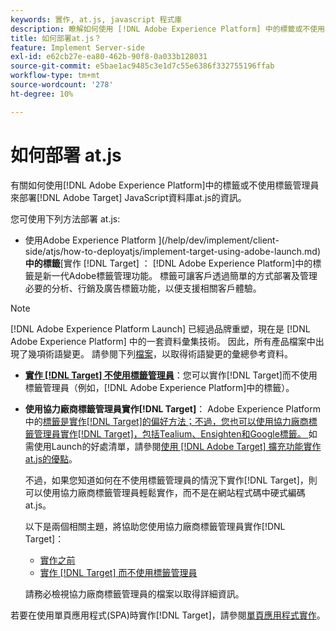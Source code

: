 ```yaml
---
keywords: 實作, at.js, javascript 程式庫
description: 瞭解如何使用 [!DNL Adobe Experience Platform] 中的標籤或不使用標籤管理員來部署 [!DNL Adobe Target]  at.js JavaScript資料庫。
title: 如何部署at.js？
feature: Implement Server-side
exl-id: e62cb27e-ea80-462b-90f8-0a033b128031
source-git-commit: e5bae1ac9485c3e1d7c55e6386f332755196ffab
workflow-type: tm+mt
source-wordcount: '278'
ht-degree: 10%

---
```


# 如何部署 at.js

有關如何使用[!DNL Adobe Experience Platform]中的標籤或不使用標籤管理員來部署[!DNL Adobe Target] JavaScript資料庫at.js的資訊。

您可使用下列方法部署 at.js:

* 使用Adobe Experience Platform ](/help/dev/implement/client-side/atjs/how-to-deployatjs/implement-target-using-adobe-launch.md)**中的標籤**[&#x200B;實作 [!DNL Target] ： [!DNL Adobe Experience Platform]中的標籤是新一代Adobe標籤管理功能。 標籤可讓客戶透過簡單的方式部署及管理必要的分析、行銷及廣告標籤功能，以便支援相關客戶體驗。

>[!NOTE]
>
> [!DNL Adobe Experience Platform Launch] 已經過品牌重塑，現在是 [!DNL Adobe Experience Platform] 中的一套資料彙集技術。 因此，所有產品檔案中出現了幾項術語變更。 請參閱下列[檔案](https://experienceleague.adobe.com/docs/experience-platform/tags/term-updates.html)，以取得術語變更的彙總參考資料。

* **[實作 [!DNL Target] 不使用標籤管理員](/help/dev/implement/client-side/atjs/how-to-deployatjs/implement-target-without-a-tag-manager.md)**：您可以實作[!DNL Target]而不使用標籤管理員（例如，[!DNL Adobe Experience Platform]中的標籤）。
* **使用協力廠商標籤管理員實作[!DNL Target]**： Adobe Experience Platform中的[標籤是實作[!DNL Target]的偏好方法；不過，您也可以使用協力廠商標籤管理員實作[!DNL Target]，包括Tealium、Ensighten和Google標籤。 ](/help/dev/implement/client-side/atjs/how-to-deployatjs/implement-target-using-adobe-launch.md)如需使用Launch的好處清單，請參閱[使用 [!DNL Adobe Target] 擴充功能實作at.js的優點](/help/dev/implement/client-side/atjs/how-to-deployatjs/implement-target-using-adobe-launch.md#advantages-of-implementing-atjs-using-the-target-extension)。

  不過，如果您知道如何在不使用標籤管理員的情況下實作[!DNL Target]，則可以使用協力廠商標籤管理員輕鬆實作，而不是在網站程式碼中硬式編碼at.js。

  以下是兩個相關主題，將協助您使用協力廠商標籤管理員實作[!DNL Target]：

   * [實作之前](/help/dev/before-implement/prepare-to-implement-target.md)
   * [實作 [!DNL Target] 而不使用標籤管理員](/help/dev/implement/client-side/atjs/how-to-deployatjs/implement-target-without-a-tag-manager.md)

  請務必檢視協力廠商標籤管理員的檔案以取得詳細資訊。

若要在使用單頁應用程式(SPA)時實作[!DNL Target]，請參閱[單頁應用程式實作](/help/dev/implement/client-side/atjs/how-to-deployatjs/target-atjs-single-page-application.md)。
